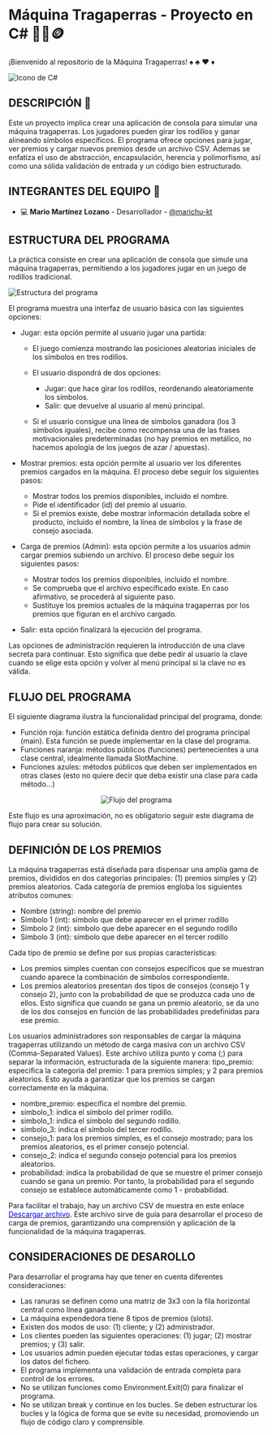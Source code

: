 # Máquina Tragaperras  - Proyecto en C# 🎰🎲🪙

¡Bienvenido al repositorio de la Máquina Tragaperras! ♠️ ♣️ ♥️ ♦️

![Icono de C#](/Images/img-1.jpeg)

## DESCRIPCIÓN 📄
Este un proyecto implica crear una aplicación de consola para simular una máquina tragaperras. Los jugadores pueden girar los rodillos y ganar alineando símbolos específicos. El programa ofrece opciones para jugar, ver premios y cargar nuevos premios desde un archivo CSV. Ademas se enfatiza el uso de abstracción, encapsulación, herencia y polimorfismo, así como una sólida validación de entrada y un código bien estructurado.

## INTEGRANTES DEL EQUIPO 👥
- 💻 **Mario Martínez Lozano** - Desarrollador - [@marichu-kt](https://github.com/marichu-kt)

## ESTRUCTURA DEL PROGRAMA

La práctica consiste en crear una aplicación de consola que simule una máquina tragaperras, permitiendo a los jugadores jugar en un juego de rodillos tradicional.

![Estructura del programa](/Images/img-2.png)

El programa muestra una interfaz de usuario básica con las siguientes opciones:

- Jugar: esta opción permite al usuario jugar una partida:

    - El juego comienza mostrando las posiciones aleatorias iniciales de los símbolos en tres rodillos.
    - El usuario dispondrá de dos opciones:
        - Jugar: que hace girar los rodillos, reordenando aleatoriamente los símbolos.
        - Salir: que devuelve al usuario al menú principal.

    - Si el usuario consigue una línea de símbolos ganadora (los 3 símbolos iguales), recibe como recompensa una de las frases motivacionales predeterminadas (no hay premios en metálico, no hacemos apología de los juegos de azar / apuestas).

- Mostrar premios: esta opción permite al usuario ver los diferentes premios cargados en la máquina. El proceso debe seguir los siguientes pasos:
    - Mostrar todos los premios disponibles, incluido el nombre. 
    - Pide el identificador (id) del premio al usuario. 
    - Si el premios existe, debe mostrar información detallada sobre el producto, incluido el nombre, la línea de símbolos y la frase de consejo asociada. 

- Carga de premios (Admin): esta opción permite a los usuarios admin cargar premios subiendo un archivo. El proceso debe seguir los siguientes pasos:
    - Mostrar todos los premios disponibles, incluido el nombre. 
    - Se comprueba que el archivo especificado existe. En caso afirmativo, se procederá al siguiente paso.
    - Sustituye los premios actuales de la máquina tragaperras por los premios que figuran en el archivo cargado.

- Salir: esta opción finalizará la ejecución del programa.

Las opciones de administración requieren la introducción de una clave secreta para continuar. Esto significa que debe pedir al usuario la clave cuando se elige esta opción y volver al menú principal si la clave no es válida. 

## FLUJO DEL PROGRAMA 

El siguiente diagrama ilustra la funcionalidad principal del programa, donde:
  - Función roja: función estática definida dentro del programa principal (main). Esta función se puede implementar en la clase del programa. 
  - Funciones naranja: métodos públicos (funciones) pertenecientes a una clase central, idealmente llamada SlotMachine.
  - Funciones azules: métodos públicos que deben ser implementados en otras clases (esto no quiere decir que deba existir una clase para cada método...) 

<p align="center"><img src="/Images/img-3.png" alt="Flujo del programa"></p>

Este flujo es una aproximación, no es obligatorio seguir este diagrama de flujo para crear su solución. 

## DEFINICIÓN DE LOS PREMIOS

La máquina tragaperras está diseñada para dispensar una amplia gama de premios, divididos en dos categorías principales: (1) premios simples y (2) premios aleatorios. Cada categoría de premios engloba los siguientes atributos comunes:
- Nombre (string): nombre del premio
- Símbolo 1 (int): símbolo que debe aparecer en el primer rodillo
- Símbolo 2 (int): símbolo que debe aparecer en el segundo rodillo
- Símbolo 3 (int): símbolo que debe aparecer en el tercer rodillo

Cada tipo de premio se define por sus propias características:
- Los premios simples cuentan con consejos específicos que se muestran cuando aparece la combinación de símbolos correspondiente.
- Los premios aleatorios presentan dos tipos de consejos (consejo 1 y consejo 2), junto con la probabilidad de que se produzca cada uno de ellos. Esto significa que cuando se gana un premio aleatorio, se da uno de los dos consejos en función de las probabilidades predefinidas para ese premio.

Los usuarios administradores son responsables de cargar la máquina tragaperras utilizando un método de carga masiva con un archivo CSV (Comma-Separated Values). Este archivo utiliza punto y coma (;) para separar la información, estructurada de la siguiente manera:
tipo_premio: especifica la categoría del premio: 1 para premios simples; y 2 para premios aleatorios. Esto ayuda a garantizar que los premios se cargan correctamente en la máquina.
- nombre_premio: especifica el nombre del premio.
- simbolo_1: indica el símbolo del primer rodillo.
- simbolo_1: indica el símbolo del segundo rodillo.
- simbolo_3: indica el símbolo del tercer rodillo.
- consejo_1: para los premios simples, es el consejo mostrado; para los premios aleatorios, es el primer consejo potencial.
- consejo_2: indica el segundo consejo potencial para los premios aleatorios.
- probabilidad: indica la probabilidad de que se muestre el primer consejo cuando se gana un premio. Por tanto, la probabilidad para el segundo consejo se establece automáticamente como 1 - probabilidad.

Para facilitar el trabajo, hay un archivo CSV de muestra en este enlace [<span style="color: blue;">Descargar archivo</span>](https://github.com/marichu-kt/Slot-Machine-CSharp/raw/master/CSV/slot_machine_products.csv). Este archivo sirve de guía para desarrollar el proceso de carga de premios, garantizando una comprensión y aplicación de la funcionalidad de la máquina tragaperras.

## CONSIDERACIONES DE DESAROLLO

Para desarrollar el programa hay que tener en cuenta diferentes consideraciones:
- Las ranuras se definen como una matriz de 3x3 con la fila horizontal central como línea ganadora.
- La máquina expendedora tiene 8 tipos de premios (slots). 
- Existen dos modos de uso: (1) cliente; y (2) administrador.
- Los clientes pueden las siguientes operaciones: (1) jugar; (2) mostrar premios; y (3) salir. 
- Los usuarios admin pueden ejecutar todas estas operaciones, y cargar los datos del fichero. 
- El programa implementa una validación de entrada completa para control de los errores.
- No se utilizan funciones como Environment.Exit(0) para finalizar el programa. 
- No se utilizan break y continue en los bucles. Se deben estructurar los bucles y la lógica de forma que se evite su necesidad, promoviendo un flujo de código claro y comprensible.



